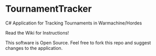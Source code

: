 # TournamentTracker
C# Application for Tracking Tournaments in Warmachine/Hordes

Read the Wiki for Instructions!

This software is Open Source. Feel free to fork this repo and suggest changes to the application.
